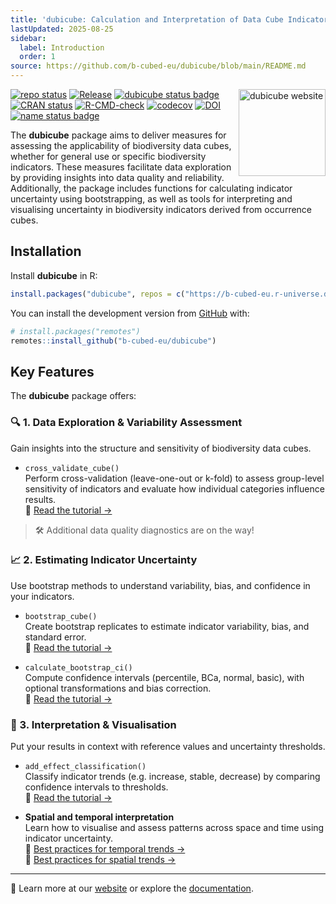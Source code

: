 ```yaml
---
title: 'dubicube: Calculation and Interpretation of Data Cube Indicator Uncertainty'
lastUpdated: 2025-08-25
sidebar:
  label: Introduction
  order: 1
source: https://github.com/b-cubed-eu/dubicube/blob/main/README.md
---
```


<a href="https://b-cubed-eu.github.io/dubicube/"><img src="https://b-cubed-eu.github.io/dubicube/logo.png" align="right" height="139" alt="dubicube website" /></a>

<!-- badges: start -->

[![repo
status](https://www.repostatus.org/badges/latest/active.svg)](https://www.repostatus.org/#active)
[![Release](https://img.shields.io/github/release/b-cubed-eu/dubicube.svg)](https://github.com/b-cubed-eu/dubicube/releases)
[![dubicube status
badge](https://b-cubed-eu.r-universe.dev/dubicube/badges/version)](https://b-cubed-eu.r-universe.dev/dubicube)
[![CRAN
status](https://www.r-pkg.org/badges/version/dubicube)](https://CRAN.R-project.org/package=dubicube)
[![R-CMD-check](https://github.com/b-cubed-eu/dubicube/actions/workflows/check_on_different_r_os.yml/badge.svg)](https://github.com/b-cubed-eu/dubicube/actions/workflows/check_on_different_r_os.yml)
[![codecov](https://codecov.io/gh/b-cubed-eu/dubicube/branch/main/graph/badge.svg)](https://app.codecov.io/gh/b-cubed-eu/dubicube/)
[![DOI](https://zenodo.org/badge/DOI/10.5281/zenodo.14850237.svg)](https://doi.org/10.5281/zenodo.14850237)
[![name status
badge](https://b-cubed-eu.r-universe.dev/badges/:name?color=6CDDB4)](https://b-cubed-eu.r-universe.dev/)

<!-- badges: end -->

The **dubicube** package aims to deliver measures for assessing the
applicability of biodiversity data cubes, whether for general use or
specific biodiversity indicators. These measures facilitate data
exploration by providing insights into data quality and reliability.
Additionally, the package includes functions for calculating indicator
uncertainty using bootstrapping, as well as tools for interpreting and
visualising uncertainty in biodiversity indicators derived from
occurrence cubes.

## Installation

Install **dubicube** in R:

```r
install.packages("dubicube", repos = c("https://b-cubed-eu.r-universe.dev", "https://cloud.r-project.org"))
```

You can install the development version from
[GitHub](https://github.com/) with:

```r
# install.packages("remotes")
remotes::install_github("b-cubed-eu/dubicube")
```

## Key Features

The **dubicube** package offers:

### 🔍 1. Data Exploration & Variability Assessment

Gain insights into the structure and sensitivity of biodiversity data
cubes.

- `cross_validate_cube()`  
  Perform cross-validation (leave-one-out or k-fold) to assess
  group-level sensitivity of indicators and evaluate how individual
  categories influence results.  
  📘 [Read the tutorial
  →](https://b-cubed-eu.github.io/dubicube/articles/group-level-sensitivity.html)

> 🛠️ Additional data quality diagnostics are on the way!

### 📈 2. Estimating Indicator Uncertainty

Use bootstrap methods to understand variability, bias, and confidence in
your indicators.

- `bootstrap_cube()`  
  Create bootstrap replicates to estimate indicator variability, bias,
  and standard error.  
  📘 [Read the tutorial
  →](https://b-cubed-eu.github.io/dubicube/articles/bootstrap-method-cubes.html)

- `calculate_bootstrap_ci()`  
  Compute confidence intervals (percentile, BCa, normal, basic), with
  optional transformations and bias correction.  
  📘 [Read the tutorial
  →](https://b-cubed-eu.github.io/dubicube/articles/bootstrap-interval-calculation.html)

### 🧠 3. Interpretation & Visualisation

Put your results in context with reference values and uncertainty
thresholds.

- `add_effect_classification()`  
  Classify indicator trends (e.g. increase, stable, decrease) by
  comparing confidence intervals to thresholds.  
  📘 [Read the tutorial
  →](https://b-cubed-eu.github.io/dubicube/articles/effect-classification.html)

- **Spatial and temporal interpretation**  
  Learn how to visualise and assess patterns across space and time using
  indicator uncertainty.  
  📘 [Best practices for temporal trends
  →](https://b-cubed-eu.github.io/dubicube/articles/visualising-temporal-trends.html)  
  📘 [Best practices for spatial trends
  →](https://b-cubed-eu.github.io/dubicube/articles/visualising-spatial-trends.html)

---

🔗 Learn more at our [website](https://b-cubed-eu.github.io/dubicube/)
or explore the
[documentation](https://b-cubed-eu.github.io/dubicube/reference/).
